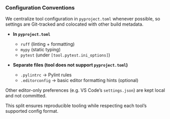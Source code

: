 ### Configuration Conventions

We centralize tool configuration in `pyproject.toml` whenever possible, so settings are Git-tracked and colocated with other build metadata.

- **In `pyproject.toml`**

  - `ruff` (linting + formatting)
  - `mypy` (static typing)
  - `pytest` (under `[tool.pytest.ini_options]`)

- **Separate files (tool does not support `pyproject.toml`)**
  - `.pylintrc` → Pylint rules
  - `.editorconfig` → basic editor formatting hints (optional)

Other editor-only preferences (e.g. VS Code’s `settings.json`) are kept local and not committed.

This split ensures reproducible tooling while respecting each tool’s supported config format.

